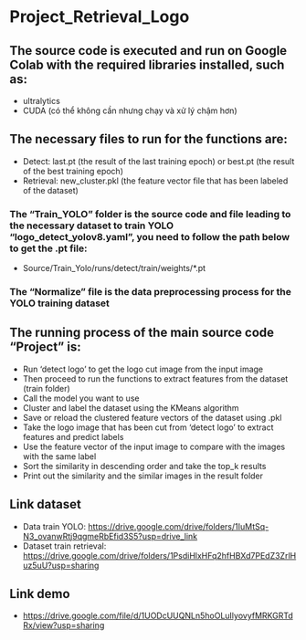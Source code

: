 # Project_Retrieval_Logo
## The source code is executed and run on Google Colab with the required libraries installed, such as:
- ultralytics
- CUDA (có thể không cần nhưng chạy và xử lý chậm hơn)
## The necessary files to run for the functions are:
- Detect: last.pt (the result of the last training epoch) or best.pt (the result of the best training epoch)
- Retrieval: new_cluster.pkl (the feature vector file that has been labeled of the dataset)

### The “Train_YOLO” folder is the source code and file leading to the necessary dataset to train YOLO “logo_detect_yolov8.yaml”, you need to follow the path below to get the .pt file:
* Source/Train_Yolo/runs/detect/train/weights/*.pt

### The “Normalize” file is the data preprocessing process for the YOLO training dataset

## The running process of the main source code “Project” is:
- Run ‘detect logo’ to get the logo cut image from the input image
- Then proceed to run the functions to extract features from the dataset (train folder)
- Call the model you want to use
- Cluster and label the dataset using the KMeans algorithm
- Save or reload the clustered feature vectors of the dataset using .pkl
- Take the logo image that has been cut from ‘detect logo’ to extract features and predict labels
- Use the feature vector of the input image to compare with the images with the same label
- Sort the similarity in descending order and take the top_k results
- Print out the similarity and the similar images in the result folder

## Link dataset
- Data train YOLO: https://drive.google.com/drive/folders/1IuMtSq-N3_ovanwRtj9qgmeRbEfid3S5?usp=drive_link
- Dataset train retrieval: https://drive.google.com/drive/folders/1PsdiHlxHFq2hfHBXd7PEdZ3ZrlHuz5uU?usp=sharing

## Link demo
* https://drive.google.com/file/d/1UODcUUQNLn5hoOLuIlyovyfMRKGRTdRx/view?usp=sharing
